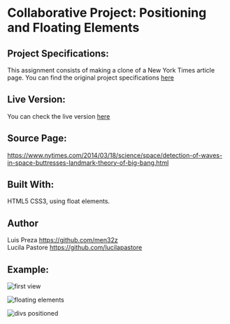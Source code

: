 # Collaborative Project: Positioning and Floating Elements
## Project Specifications:

This assignment consists of making a clone of a New York Times article page. You can find the original project specifications [here](https://www.theodinproject.com/courses/html5-and-css3/lessons/positioning-and-floating-elements)

## Live Version:

You can check the live version [here](https://men32z.github.io/ny-times-clone/)

## Source Page:

https://www.nytimes.com/2014/03/18/science/space/detection-of-waves-in-space-buttresses-landmark-theory-of-big-bang.html

## Built With:

HTML5 CSS3, using float elements.

## Author
Luis Preza https://github.com/men32z <br>
Lucila Pastore https://github.com/lucilapastore

## Example: <br>
![first view](https://raw.githack.com/men32z/ny-times-clone/first-version/images/image1.png)

![floating elements](https://raw.githack.com/men32z/ny-times-clone/first-version/images/image2.png)

![divs positioned](https://raw.githack.com/men32z/ny-times-clone/first-version/images/image3.png)
